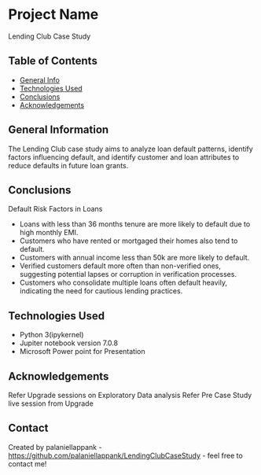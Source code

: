 # Project Name
Lending Club Case Study

## Table of Contents
* [General Info](#general-information)
* [Technologies Used](#technologies-used)
* [Conclusions](#conclusions)
* [Acknowledgements](#acknowledgements)

## General Information
The Lending Club case study aims to analyze loan default patterns, identify factors influencing default, and identify customer and loan attributes to reduce defaults in future loan grants.

## Conclusions
Default Risk Factors in Loans

* Loans with less than 36 months tenure are more likely to default due to high monthly EMI.
* Customers who have rented or mortgaged their homes also tend to default.
* Customers with annual income less than 50k are more likely to default.
* Verified customers default more often than non-verified ones, suggesting potential lapses or corruption in verification processes.
* Customers who consolidate multiple loans often default heavily, indicating the need for cautious lending practices.

## Technologies Used
* Python 3(ipykernel)
* Jupiter notebook version 7.0.8
* Microsoft Power point for Presentation

## Acknowledgements
Refer Upgrade sessions on Exploratory Data analysis
Refer Pre Case Study live session from Upgrade

## Contact
Created by palaniellappank - https://github.com/palaniellappank/LendingClubCaseStudy - feel free to contact me!

